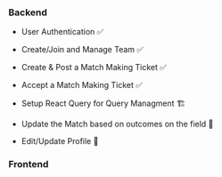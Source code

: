 ### Backend 
- User Authentication ✅
- Create/Join and Manage Team ✅
- Create & Post a Match Making Ticket ✅
- Accept a Match Making Ticket ✅

- Setup React Query for Query Managment 🏗️
- Update the Match based on outcomes on the field 🚧
- Edit/Update Profile 🚧


### Frontend